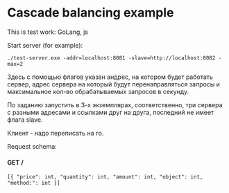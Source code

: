 # Cascade balancing example
This is test work: GoLang, js

Start server (for example):

`./test-server.exe -addr=localhost:8081 -slave=http://localhost:8082 -max=2`

Здесь с помощью флагов указан андрес, на котором будет работать сервер, адрес сервера на который будут перенаправляться запросы и максимальное кол-во обрабатываемых запросов в секунду.

По заданию запустить в 3-х экземплярах, соответственно, три сервера с разными адресами и ссылками друг на друга, последний не имеет флага slave.

Клиент - надо переписать на го.

Request schema:
#### GET /
`[{
"price": int,
"quantity": int,
"amount": int,
"object": int,
"method:": int
}]`
